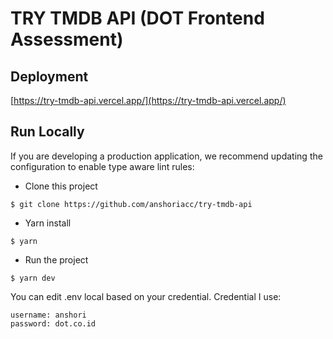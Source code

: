 # TRY TMDB API (DOT Frontend Assessment)

## Deployment
[https://try-tmdb-api.vercel.app/](https://try-tmdb-api.vercel.app/)
## Run Locally

If you are developing a production application, we recommend updating the configuration to enable type aware lint rules:

- Clone this project

```
$ git clone https://github.com/anshoriacc/try-tmdb-api
```

- Yarn install

```
$ yarn
```

- Run the project

```
$ yarn dev
```

You can edit .env local based on your credential.
Credential I use:

```
username: anshori
password: dot.co.id
```

